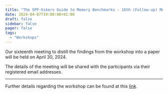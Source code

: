 ```yaml
---
title: "The SPP-hikers Guide to Memory Benchmarks - 16th (Follow-up) Meeting"
date: 2024-04-07T19:00:00+01:00
draft: false
sidebar: false
pager: false
tags:
  - "Workshops"
---
```


Our sixteenth meeting to distill the findings from the workshop into a paper will be held on April 30, 2024.

The details of the meeting will be shared with the participants via their registered email addresses.

---

Further details regarding the workshop can be found at this [link](/posts/mini-workshop_2023).
